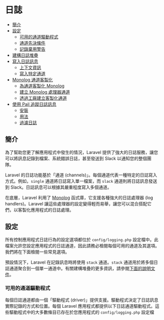 # 日誌

- [簡介](#introduction)
- [設定](#configuration)
    - [可用的通道驅動程式](#available-channel-drivers)
    - [通道先決條件](#channel-prerequisites)
    - [記錄棄用警告](#logging-deprecation-warnings)
- [建構日誌堆疊](#building-log-stacks)
- [寫入日誌訊息](#writing-log-messages)
    - [上下文資訊](#contextual-information)
    - [寫入特定通道](#writing-to-specific-channels)
- [Monolog 通道客製化](#monolog-channel-customization)
    - [為通道客製化 Monolog](#customizing-monolog-for-channels)
    - [建立 Monolog 處理器通道](#creating-monolog-handler-channels)
    - [透過工廠建立客製化通道](#creating-custom-channels-via-factories)
- [使用 Pail 追蹤日誌訊息](#tailing-log-messages-using-pail)
    - [安裝](#pail-installation)
    - [用法](#pail-usage)
    - [過濾日誌](#pail-filtering-logs)

<a name="introduction"></a>
## 簡介

為了幫助您更了解應用程式中發生的情況，Laravel 提供了強大的日誌服務，讓您可以將訊息記錄到檔案、系統錯誤日誌，甚至發送到 Slack 以通知您的整個團隊。

Laravel 的日誌功能基於「通道 (channels)」。每個通道代表一種特定的日誌寫入方式。例如，`single` 通道將日誌寫入單一檔案，而 `slack` 通道則將日誌訊息發送到 Slack。日誌訊息可以根據其嚴重程度寫入多個通道。

在底層，Laravel 利用了 [Monolog](https://github.com/Seldaek/monolog) 函式庫，它支援各種強大的日誌處理器 (log handlers)。Laravel 讓這些處理器的設定變得輕而易舉，讓您可以混合搭配它們，以客製化應用程式的日誌處理。

<a name="configuration"></a>
## 設定

所有控制應用程式日誌行為的設定選項都位於 `config/logging.php` 設定檔中。此檔案允許您設定應用程式的日誌通道，因此請務必檢閱每個可用的通道及其選項。我們將在下面檢閱一些常見選項。

預設情況下，Laravel 在記錄訊息時將使用 `stack` 通道。`stack` 通道用於將多個日誌通道聚合到一個單一通道中。有關建構堆疊的更多資訊，請參閱[下面的說明文件](#building-log-stacks)。

<a name="available-channel-drivers"></a>
### 可用的通道驅動程式

每個日誌通道都由一個「驅動程式 (driver)」提供支援。驅動程式決定了日誌訊息實際記錄的方式和位置。每個 Laravel 應用程式都提供以下日誌通道驅動程式。這些驅動程式中的大多數條目已存在於您應用程式的 `config/logging.php` 設定檔
